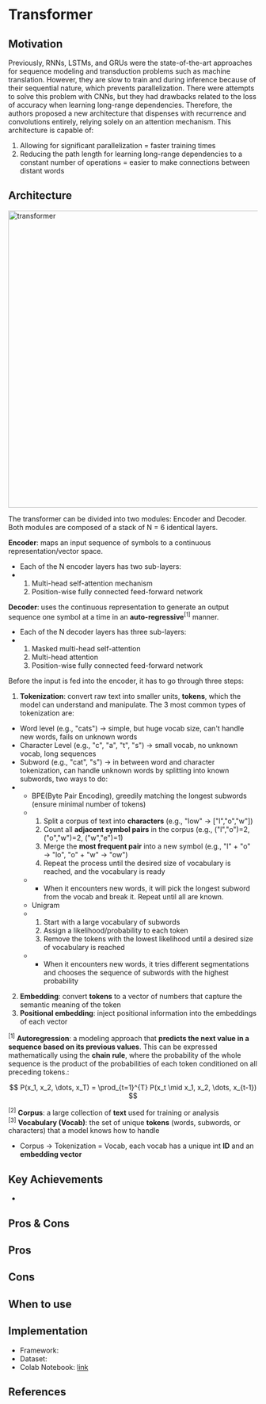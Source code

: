 # Transformer

## Motivation
Previously, RNNs, LSTMs, and GRUs were the state-of-the-art approaches for sequence modeling and transduction problems such as machine translation. However, they are slow to train and during inference because of their sequential nature, which prevents parallelization. There were attempts to solve this problem with CNNs, but they had drawbacks related to the loss of accuracy when learning long-range dependencies.
Therefore, the authors proposed a new architecture that dispenses with recurrence and convolutions entirely, relying solely on an attention mechanism. This architecture is capable of:
1. Allowing for significant parallelization = faster training times
2. Reducing the path length for learning long-range dependencies to a constant number of operations = easier to make connections between distant words

## Architecture
<img src="https://github.com/khchu93/NoteImage/blob/main/Transformer.PNG" alt="transformer" width="600"/>

The transformer can be divided into two modules: Encoder and Decoder. Both modules are composed of a stack of N = 6 identical layers. <br>

**Encoder**: maps an input sequence of symbols to a continuous representation/vector space.
- Each of the N encoder layers has two sub-layers:
- 1. Multi-head self-attention mechanism
  2. Position-wise fully connected feed-forward network

**Decoder**: uses the continuous representation to generate an output sequence one symbol at a time in an **auto-regressive**<sup>[1]</sup> manner.
- Each of the N decoder layers has three sub-layers:
- 1. Masked multi-head self-attention
  2. Multi-head attention
  3. Position-wise fully connected feed-forward network
 
Before the input is fed into the encoder, it has to go through three steps:
1. **Tokenization**: convert raw text into smaller units, **tokens**, which the model can understand and manipulate. The 3 most common types of tokenization are:
- Word level (e.g., "cats") -> simple, but huge vocab size, can't handle new words, fails on unknown words
- Character Level (e.g., "c", "a", "t", "s") -> small vocab, no unknown vocab, long sequences
- Subword (e.g., "cat", "s") -> in between word and character tokenization, can handle unknown words by splitting into known subwords, two ways to do:
- - BPE(Byte Pair Encoding), greedily matching the longest subwords (ensure minimal number of tokens)
  - 1. Split a corpus of text into **characters** (e.g., "low" -> ["l","o","w"])
    2. Count all **adjacent symbol pairs** in the corpus (e.g., ("l","o")=2, ("o","w")=2, ("w","e")=1)
    3. Merge the **most frequent pair** into a new symbol (e.g., "l" + "o" → "lo", "o" + "w" → "ow")
    4. Repeat the process until the desired size of vocabulary is reached, and the vocabulary is ready
  - - When it encounters new words, it will pick the longest subword from the vocab and break it. Repeat until all are known.
  - Unigram
  - 1. Start with a large vocabulary of subwords
    2. Assign a likelihood/probability to each token
    3. Remove the tokens with the lowest likelihood until a desired size of vocabulary is reached
  - - When it encounters new words, it tries different segmentations and chooses the sequence of subwords with the highest probability
2. **Embedding**: convert **tokens** to a vector of numbers that capture the semantic meaning of the token
3. **Positional embedding**: inject positional information into the embeddings of each vector

<sup>[1]</sup> **Autoregression**: a modeling approach that **predicts the next value in a sequence based on its previous values**. This can be expressed mathematically using the **chain rule**, where the probability of the whole sequence is the product of the probabilities of each token conditioned on all preceding tokens.:

$$
P(x_1, x_2, \dots, x_T) = \prod_{t=1}^{T} P(x_t \mid x_1, x_2, \dots, x_{t-1})
$$

<sup>[2]</sup> **Corpus**: a large collection of **text** used for training or analysis<br>
<sup>[3]</sup> **Vocabulary (Vocab)**: the set of unique **tokens** (words, subwords, or characters) that a model knows how to handle
- Corpus -> Tokenization = Vocab, each vocab has a unique int **ID** and an **embedding vector**

## Key Achievements
- 

## Pros & Cons

Pros
- 

Cons
- 

## When to use

## Implementation
- Framework: 
- Dataset: 
- Colab Notebook: [link]()

<!--
## Results
Training

Validation

Examples:
-->

## References
